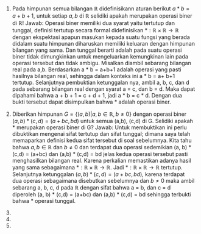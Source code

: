 1. Pada himpunan semua bilangan $\mathbb{R}$ didefinisikann aturan berikut $a*b=a+b+1$, untuk setiap $a, b \text{ di } \mathbb{R}$ selidiki apakah merupakan operasi biner di $\mathbb{R}$!
   Jawab:
   Operasi biner memiliki dua syarat yaitu tertutup dan tunggal, definisi tertutup secara formal didefinisikan $* : \mathbb{R} \times \mathbb{R} \to \mathbb{R}$ dengan ekspektasi apapun masukan kepada suatu fungsi yang berada didalam suatu himpunan diharuskan memiliki keluaran dengan himpunan bilangan yang sama. Dan tunggal berarti adalah pada suatu operasi biner tidak dimungkinkan untuk mengeluarkan kemungkinan lain pada operasi tersebut dan tidak ambigu.
   Misalkan diambil sebarang bilangan real pada a,b. Berdasarkan a * b = a+b+1 adalah operasi yang pasti hasilnya bilangan real, sehingga dalam konteks ini a * b = a+ b+1 tertutup. Selanjutnya pembuktian ketunggalan nya, ambil a, b, c, dan d pada sebarang bilangan real dengan syarat a = c, dan b = d. Maka dapat dipahami bahwa a + b + 1 = c + d + 1, jadi a * b  = c * d. Dengan dua bukti tersebut dapat disimpulkan bahwa * adalah operasi biner.

2. Diberikan himpunan $G = \{ (a,b) | a,b \in \mathbb{R}, b \neq 0 \}$ dengan operasi biner $(a,b) * (c,d) = (a+bc, bd)$ untuk semua (a,b), (c,d) di G. Selidiki apakah * merupakan operasi biner di G?
   Jawab:
   Untuk membuktikan ini perlu dibuktikan mengenai sifat tertutup dan sifat tunggal; dimana saya telah memaparkan definisi kedua sifat tersebut di soal sebelumnya.
   Kita tahu bahwa $a, b \in \mathbb{R}$ dan $b \neq 0$ dan terdapat dua operasi sedemikian (a, b) * (c,d) = (a+bc) dan (a,b) * (c,d) = bd jelas kedua operasi tersebut pasti menghasilkan bilangan real. Karena perkalian memastikan adanya hasil yang sama sebagaimana $* : \mathbb{R} \times \mathbb{R} \to \mathbb{R}$. Jadi $* : \mathbb{R} \times \mathbb{R} \to \mathbb{R}$ tertutup. Selanjutnya ketunggalan $(a,b) * (c,d) = (a+bc, bd)$, karena terdapat dua operasi sebagaimana disebutkan sebelumnya dan $b\neq 0$ maka ambil sebarang a, b, c, d pada $\mathbb{R}$ dengan sifat bahwa a = b, dan c = d diperoleh (a, b) * (c,d) = (a+bc) dan (a,b) * (c,d) = bd sehingga terbukti bahwa * operasi tunggal.
3. 
4. 
5. 

